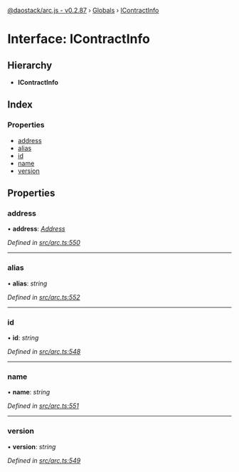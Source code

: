 [@daostack/arc.js - v0.2.87](../README.md) › [Globals](../globals.md) › [IContractInfo](icontractinfo.md)

# Interface: IContractInfo

## Hierarchy

* **IContractInfo**

## Index

### Properties

* [address](icontractinfo.md#address)
* [alias](icontractinfo.md#alias)
* [id](icontractinfo.md#id)
* [name](icontractinfo.md#name)
* [version](icontractinfo.md#version)

## Properties

###  address

• **address**: *[Address](../globals.md#address)*

*Defined in [src/arc.ts:550](https://github.com/daostack/alchemy-monorepo/blob/6a18bc5/packages/arc.js/src/arc.ts#L550)*

___

###  alias

• **alias**: *string*

*Defined in [src/arc.ts:552](https://github.com/daostack/alchemy-monorepo/blob/6a18bc5/packages/arc.js/src/arc.ts#L552)*

___

###  id

• **id**: *string*

*Defined in [src/arc.ts:548](https://github.com/daostack/alchemy-monorepo/blob/6a18bc5/packages/arc.js/src/arc.ts#L548)*

___

###  name

• **name**: *string*

*Defined in [src/arc.ts:551](https://github.com/daostack/alchemy-monorepo/blob/6a18bc5/packages/arc.js/src/arc.ts#L551)*

___

###  version

• **version**: *string*

*Defined in [src/arc.ts:549](https://github.com/daostack/alchemy-monorepo/blob/6a18bc5/packages/arc.js/src/arc.ts#L549)*
